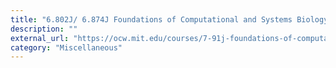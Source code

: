 ```yaml
---
title: "6.802J/ 6.874J Foundations of Computational and Systems Biology - MIT OCW"
description: ""
external_url: "https://ocw.mit.edu/courses/7-91j-foundations-of-computational-and-systems-biology-spring-2014/video_galleries/video-lectures/"
category: "Miscellaneous"
---
```

